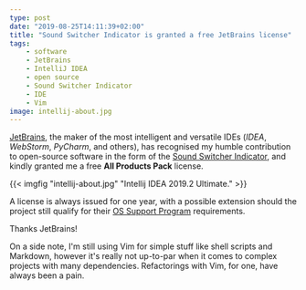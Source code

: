```yaml
---
type: post
date: "2019-08-25T14:11:39+02:00"
title: "Sound Switcher Indicator is granted a free JetBrains license"
tags:
    - software
    - JetBrains
    - IntelliJ IDEA
    - open source
    - Sound Switcher Indicator
    - IDE
    - Vim
image: intellij-about.jpg
---
```


[JetBrains](https://www.jetbrains.com/?from=SoundSwitcherIndicator), the maker of the most intelligent and versatile IDEs (*IDEA*, *WebStorm*, *PyCharm*, and others), has recognised my humble contribution to open-source software in the form of the [Sound Switcher Indicator](/software/sound-switcher-indicator), and kindly granted me a free **All Products Pack** license.

<!--more-->

{{< imgfig "intellij-about.jpg" "Intellij IDEA 2019.2 Ultimate." >}}

A license is always issued for one year, with a possible extension should the project still qualify for their [OS Support Program](https://www.jetbrains.com/community/opensource/?from=SoundSwitcherIndicator) requirements.

Thanks JetBrains!

On a side note, I'm still using Vim for simple stuff like shell scripts and Markdown, however it's really not up-to-par when it comes to complex projects with many dependencies. Refactorings with Vim, for one, have always been a pain.
